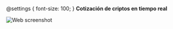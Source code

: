 @settings {
  font-size: 100;
}
**Cotización de criptos en tiempo real**


![Web screenshot](https://imgur.com/6DiUEGi.png)
